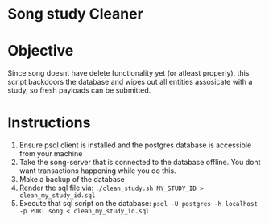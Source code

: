 # Song study Cleaner

# Objective
Since song doesnt have delete functionality yet (or atleast properly), this script backdoors the database and wipes out all entities assosicate with a study, so fresh payloads can be submitted.

# Instructions
1. Ensure psql client is installed and the postgres database is accessible from your machine
2. Take the song-server that is connected to the database offline. You dont want transactions happening while you do this.
3. Make a backup of the database
4. Render the sql file via: `./clean_study.sh MY_STUDY_ID > clean_my_study_id.sql`
5. Execute that sql script on the database:  `psql -U postgres -h localhost -p PORT song < clean_my_study_id.sql`


